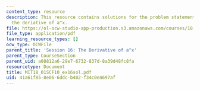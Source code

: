 ```yaml
---
content_type: resource
description: This resource contains solutions for the problem statements related to
  the deriative of a^x.
file: https://ol-ocw-studio-app-production.s3.amazonaws.com/courses/18-01sc-single-variable-calculus-fall-2010/41a61f858e066ddcb402f34c0e4697af_MIT18_01SCF10_ex16sol.pdf
file_type: application/pdf
learning_resource_types: []
ocw_type: OCWFile
parent_title: 'Session 16: The Derivative of a^x'
parent_type: CourseSection
parent_uid: a08812a6-29e7-6732-837d-8a39d48fc8fa
resourcetype: Document
title: MIT18_01SCF10_ex16sol.pdf
uid: 41a61f85-8e06-6ddc-b402-f34c0e4697af
---
```

